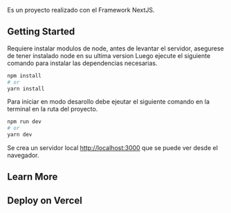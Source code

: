 Es un proyecto realizado con el Framework NextJS.

## Getting Started

Requiere instalar modulos de node, antes de levantar el servidor, asegurese de tener instalado node en su ultima version
Luego ejecute el siguiente comando para instalar las dependencias necesarias.
```bash
npm install
# or
yarn install
```

Para iniciar en modo desarollo debe ejeutar el siguiente comando en la terminal en la ruta del proyecto.

```bash
npm run dev
# or
yarn dev
```

Se crea un servidor local [http://localhost:3000](http://localhost:3000) que se puede ver desde el navegador.

## Learn More


## Deploy on Vercel

